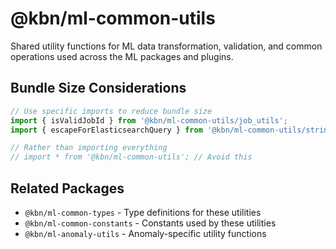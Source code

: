 # @kbn/ml-common-utils

Shared utility functions for ML data transformation, validation, and common operations used across the ML packages and plugins.

## Bundle Size Considerations

```typescript
// Use specific imports to reduce bundle size
import { isValidJobId } from '@kbn/ml-common-utils/job_utils';
import { escapeForElasticsearchQuery } from '@kbn/ml-common-utils/string_utils';

// Rather than importing everything
// import * from '@kbn/ml-common-utils'; // Avoid this
```

## Related Packages

- `@kbn/ml-common-types` - Type definitions for these utilities
- `@kbn/ml-common-constants` - Constants used by these utilities
- `@kbn/ml-anomaly-utils` - Anomaly-specific utility functions
